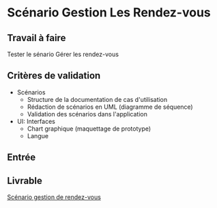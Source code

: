 # Scénario Gestion Les Rendez-vous

## Travail à faire

Tester le sénario Gérer les rendez-vous

## Critères de validation
- Scénarios
  - Structure de la documentation de cas d'utilisation
  - Rédaction de scénarios en UML (diagramme de séquence)
  - Validation des scénarios dans l'application
- UI: Interfaces
  - Chart graphique (maquettage de prototype)
  - Langue

## Entrée


## Livrable
[Scénario gestion de rendez-vous ](https://docs.google.com/presentation/d/1d9Bl9QKTl4_vsFA0oWER7LfaX9nveLHx/edit?usp=sharing&ouid=104079302148884844878&rtpof=true&sd=true)
